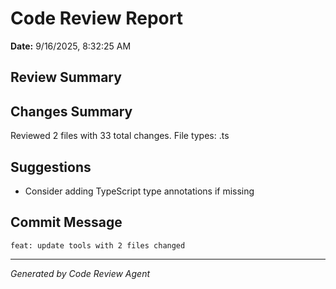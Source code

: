 # Code Review Report

**Date:** 9/16/2025, 8:32:25 AM

## Review Summary

## Changes Summary
Reviewed 2 files with 33 total changes. File types: .ts

## Suggestions
- Consider adding TypeScript type annotations if missing

## Commit Message
`feat: update tools with 2 files changed`

---
*Generated by Code Review Agent*